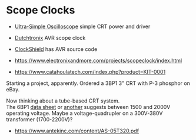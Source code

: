 # Scope Clocks

* [Ultra-Simple Oscilloscope](https://www.electronixandmore.com/projects/simplescope/index.html) simple CRT power and driver
* [Dutchtronix](http://www.dutchtronix.com) AVR scope clock
* [ClockShield](http://www.dutchtronix.com/Arduino-ClockShield.htm) has AVR source code

* https://www.electronixandmore.com/projects/scopeclock/index.html
* https://www.catahoulatech.com/index.php?product=KIT-0001

Starting a project, apparently.  Ordered a 3BP1 3" CRT with P-3 phosphor on eBay.

Now thinking about a tube-based CRT system.  
The 6BP1 [data sheet](http://www.r-type.org/pdfs/3bp1.pdf) or
[another](http://www.nj7p.org/Tubes/PDFs/Frank/049-RCA_Cuningham/3BP1A.pdf) suggests
between 1500 and 2000V operating voltage.  Maybe a voltage-quadrupler
on a 300V-380V transformer (1700-2200V)?

* https://www.antekinc.com/content/AS-05T320.pdf
